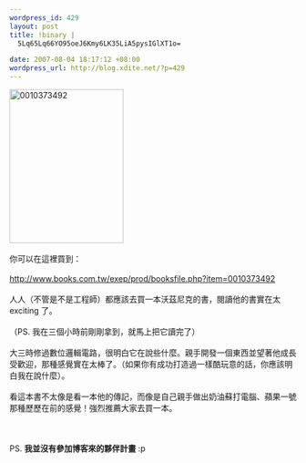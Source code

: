 ```yaml
--- 
wordpress_id: 429
layout: post
title: !binary |
  5Lq65Lq66YO95oeJ6Kmy6LK35LiA5pysIGlXT1o=

date: 2007-08-04 18:17:12 +08:00
wordpress_url: http://blog.xdite.net/?p=429
---
```

<a href="http://www.flickr.com/photos/14765209@N00/1006321620/" title="相片分享"><img src="http://farm2.static.flickr.com/1141/1006321620_58327ec63b_o.jpg" alt="0010373492" height="270" width="200" /></a><br /><br />你可以在這裡買到：<br /><br /><a href="http://www.books.com.tw/exep/prod/booksfile.php?item=0010373492">http://www.books.com.tw/exep/prod/booksfile.php?item=0010373492</a><br /><br /> 人人（不管是不是工程師）都應該去買一本沃茲尼克的書，閱讀他的書實在太 exciting 了。<br /><br />（PS. 我在三個小時前剛剛拿到，就馬上把它讀完了）<br /><br />大三時修過數位邏輯電路，很明白它在說些什麼。親手開發一個東西並望著他成長受歡迎，那種感覺實在太棒了。（如果你有成功打造過一樣酷玩意的話，你應該明白我在說什麼）。<br /><br />看這本書不太像是看一本他的傳記，而像是自己親手做出奶油蘇打電腦、蘋果一號那種歷歷在前的感覺！強烈推薦大家去買一本。<br /><br /><br /><br />PS. <b>我並沒有參加博客來的夥伴計畫</b> :p <br /><br /><br />
